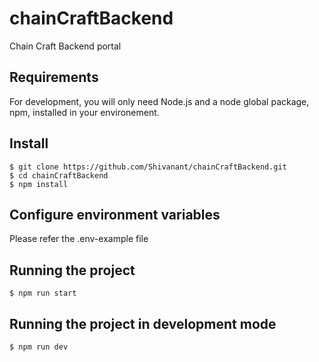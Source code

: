 # chainCraftBackend

Chain Craft Backend portal 

## Requirements

For development, you will only need Node.js and a node global package, npm, installed in your environement.

## Install

    $ git clone https://github.com/Shivanant/chainCraftBackend.git
    $ cd chainCraftBackend
    $ npm install


## Configure environment variables

Please refer the .env-example file

## Running the project

    $ npm run start

## Running the project in development mode

    $ npm run dev
